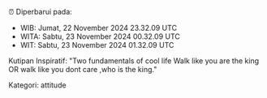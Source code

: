⏰ Diperbarui pada:
- WIB: Jumat, 22 November 2024 23.32.09 UTC
- WITA: Sabtu, 23 November 2024 00.32.09 UTC
- WIT: Sabtu, 23 November 2024 01.32.09 UTC

Kutipan Inspiratif:
"Two fundamentals of cool life  Walk like you are the king OR walk like you dont care ,who is the king."


Kategori: attitude

